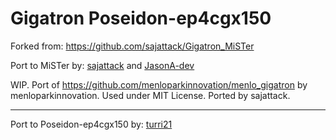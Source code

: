 # Gigatron Poseidon-ep4cgx150

Forked from: https://github.com/sajattack/Gigatron_MiSTer

Port to MiSTer by: [sajattack](https://github.com/sajattack) and [JasonA-dev](https://github.com/JasonA-dev)

WIP. Port of https://github.com/menloparkinnovation/menlo_gigatron by menloparkinnovation. Used under MIT License. Ported by sajattack.

___

Port to Poseidon-ep4cgx150 by: [turri21](https://github.com/turri21)

